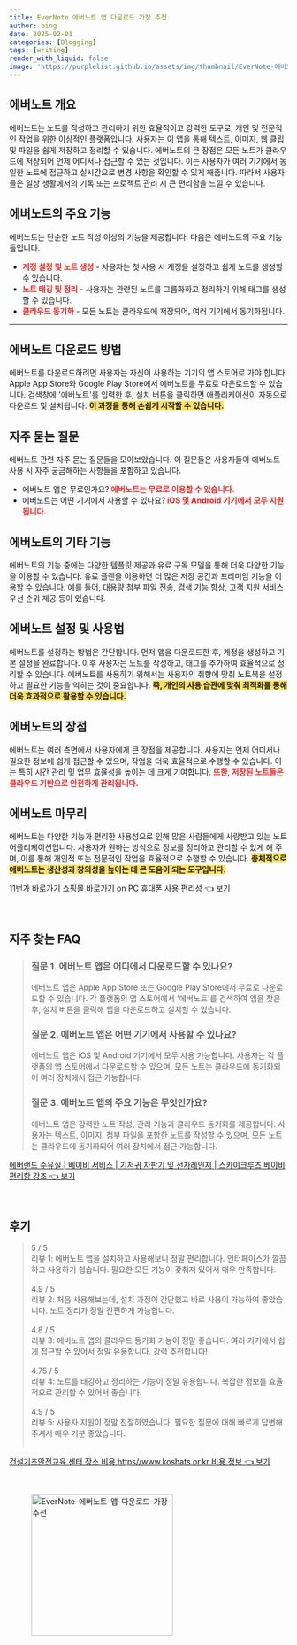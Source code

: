```yaml
---
title: EverNote 에버노트 앱 다운로드 가장 추천
author: bing
date: 2025-02-01
categories: [Blogging]
tags: [writing]
render_with_liquid: false
image: 'https://purplelist.github.io/assets/img/thumbnail/EverNote-에버노트-앱-다운로드-가장-추천.webp'
---
```



<h2 id='에버노트_개요'>에버노트 개요</h2>

<p>에버노트는 노트를 작성하고 관리하기 위한 효율적이고 강력한 도구로, 개인 및 전문적인 작업을 위한 이상적인 플랫폼입니다. 사용자는 이 앱을 통해 텍스트, 이미지, 웹 클립 및 파일을 쉽게 저장하고 정리할 수 있습니다. 에버노트의 큰 장점은 모든 노트가 클라우드에 저장되어 언제 어디서나 접근할 수 있는 것입니다. 이는 사용자가 여러 기기에서 동일한 노트에 접근하고 실시간으로 변경 사항을 확인할 수 있게 해줍니다. 따라서 사용자들은 일상 생활에서의 기록 또는 프로젝트 관리 시 큰 편리함을 느낄 수 있습니다.</p>

<h2 id='에버노트_기능'>에버노트의 주요 기능</h2>

<p>에버노트는 단순한 노트 작성 이상의 기능을 제공합니다. 다음은 에버노트의 주요 기능들입니다.</p>

<ul>
    <li><b><span style="color: #ee2323;">계정 설정 및 노트 생성</span></b> - 사용자는 첫 사용 시 계정을 설정하고 쉽게 노트를 생성할 수 있습니다.</li>
    <li><b><span style="color: #ee2323;">노트 태깅 및 정리</span></b> - 사용자는 관련된 노트를 그룹화하고 정리하기 위해 태그를 생성할 수 있습니다.</li>
    <li><b><span style="color: #ee2323;">클라우드 동기화</span></b> - 모든 노트는 클라우드에 저장되어, 여러 기기에서 동기화됩니다.</li>
</ul>

<hr />

<h2 id='에버노트_다운로드'>에버노트 다운로드 방법</h2>

<p>에버노트를 다운로드하려면 사용자는 자신이 사용하는 기기의 앱 스토어로 가야 합니다. Apple App Store와 Google Play Store에서 에버노트를 무료로 다운로드할 수 있습니다. 검색창에 '에버노트'를 입력한 후, 설치 버튼을 클릭하면 애플리케이션이 자동으로 다운로드 및 설치됩니다. <b><span style="background-color: #ffe066;">이 과정을 통해 손쉽게 시작할 수 있습니다.</span></b></p>

<h2 id='자주_묻는_질문'>자주 묻는 질문</h2>

<p>에버노트 관련 자주 묻는 질문들을 모아보았습니다. 이 질문들은 사용자들이 에버노트 사용 시 자주 궁금해하는 사항들을 포함하고 있습니다.</p>

<ul>
    <li>에버노트 앱은 무료인가요?<b><span style="color: #ee2323;"> 에버노트는 무료로 이용할 수 있습니다.</span></b></li>
    <li>에버노트는 어떤 기기에서 사용할 수 있나요?<b><span style="color: #ee2323;"> iOS 및 Android 기기에서 모두 지원됩니다.</span></b></li>
</ul>

<h2 id='에버노트_기타_기능'>에버노트의 기타 기능</h2>

<p>에버노트의 기능 중에는 다양한 템플릿 제공과 유료 구독 모델을 통해 더욱 다양한 기능을 이용할 수 있습니다. 유료 플랜을 이용하면 더 많은 저장 공간과 프리미엄 기능을 이용할 수 있습니다. 예를 들어, 대용량 첨부 파일 전송, 검색 기능 향상, 고객 지원 서비스 우선 순위 제공 등이 있습니다.</p>

<h2 id='에버노트_설정_및_사용법'>에버노트 설정 및 사용법</h2>

<p>에버노트를 설정하는 방법은 간단합니다. 먼저 앱을 다운로드한 후, 계정을 생성하고 기본 설정을 완료합니다. 이후 사용자는 노트를 작성하고, 태그를 추가하여 효율적으로 정리할 수 있습니다. 에버노트를 사용하기 위해서는 사용자의 취향에 맞춰 노트북을 설정하고 필요한 기능을 익히는 것이 중요합니다. <b><span style="background-color: #ffe066;">즉, 개인의 사용 습관에 맞춰 최적화를 통해 더욱 효과적으로 활용할 수 있습니다.</span></b></p>

<h2 id='에버노트의_장점'>에버노트의 장점</h2>

<p>에버노트는 여러 측면에서 사용자에게 큰 장점을 제공합니다. 사용자는 언제 어디서나 필요한 정보에 쉽게 접근할 수 있으며, 작업을 더욱 효율적으로 수행할 수 있습니다. 이는 특히 시간 관리 및 업무 효율성을 높이는 데 크게 기여합니다. <b><span style="color: #ee2323;">또한, 저장된 노트들은 클라우드 기반으로 안전하게 관리됩니다.</span></b></p>

<h2 id='에버노트_마무리'>에버노트 마무리</h2>

<p>에버노트는 다양한 기능과 편리한 사용성으로 인해 많은 사람들에게 사랑받고 있는 노트 어플리케이션입니다. 사용자가 원하는 방식으로 정보를 정리하고 관리할 수 있게 해 주며, 이를 통해 개인적 또는 전문적인 작업을 효율적으로 수행할 수 있습니다. <b><span style="background-color: #ffe066;">총체적으로 에버노트는 생산성과 창의성을 높이는 데 큰 도움이 되는 도구입니다.</span></b></p>


<p><a class="click-button" title="11번가 바로가기 쇼핑몰 바로가기 on PC 휴대폰 사용 편리성" href="https://purplelist.github.io/posts/11%EB%B2%88%EA%B0%80-%EB%B0%94%EB%A1%9C%EA%B0%80%EA%B8%B0-%EC%87%BC%ED%95%91%EB%AA%B0-%EB%B0%94%EB%A1%9C%EA%B0%80%EA%B8%B0-on-PC-%ED%9C%B4%EB%8C%80%ED%8F%B0-%EC%82%AC%EC%9A%A9-%ED%8E%B8%EB%A6%AC%EC%84%B1/" rel="dofollow">11번가 바로가기 쇼핑몰 바로가기 on PC 휴대폰 사용 편리성 👈 보기</a></p><br>
<h2 id='자주_찾는_FAQ'>자주 찾는 FAQ</h2>
<div itemscope="" itemtype="https://schema.org/FAQPage"> 
<blockquote> 
<div itemscope="" itemprop="mainEntity" itemtype="https://schema.org/Question"> 
<h3 itemprop="name">질문 1. 에버노트 앱은 어디에서 다운로드할 수 있나요?</h3> 
<div itemscope="" itemprop="acceptedAnswer" itemtype="https://schema.org/Answer"> 
<span itemprop="text"> 
<p>에버노트 앱은 Apple App Store 또는 Google Play Store에서 무료로 다운로드할 수 있습니다. 각 플랫폼의 앱 스토어에서 '에버노트'를 검색하여 앱을 찾은 후, 설치 버튼을 클릭해 앱을 다운로드하고 설치할 수 있습니다.</p> 
</span> 
</div> 
</div> 

<div itemscope="" itemprop="mainEntity" itemtype="https://schema.org/Question"> 
<h3 itemprop="name">질문 2. 에버노트 앱은 어떤 기기에서 사용할 수 있나요?</h3> 
<div itemscope="" itemprop="acceptedAnswer" itemtype="https://schema.org/Answer"> 
<span itemprop="text"> 
<p>에버노트 앱은 iOS 및 Android 기기에서 모두 사용 가능합니다. 사용자는 각 플랫폼의 앱 스토어에서 다운로드할 수 있으며, 모든 노트는 클라우드에 동기화되어 여러 장치에서 접근 가능합니다.</p> 
</span> 
</div> 
</div> 

<div itemscope="" itemprop="mainEntity" itemtype="https://schema.org/Question"> 
<h3 itemprop="name">질문 3. 에버노트 앱의 주요 기능은 무엇인가요?</h3> 
<div itemscope="" itemprop="acceptedAnswer" itemtype="https://schema.org/Answer"> 
<span itemprop="text"> 
<p>에버노트 앱은 강력한 노트 작성, 관리 기능과 클라우드 동기화를 제공합니다. 사용자는 텍스트, 이미지, 첨부 파일을 포함한 노트를 작성할 수 있으며, 모든 노트는 클라우드에 동기화되어 여러 장치에서 접근 가능합니다.</p> 
</span> 
</div> 
</div> 
</blockquote> 
</div>
<p><a class="click-button" title="에버랜드 수유실 | 베이비 서비스 | 기저귀 자판기 및 전자레인지 | 스카이크루즈 베이비 편리함 강조" href="https://purplelist.github.io/posts/%EC%97%90%EB%B2%84%EB%9E%9C%EB%93%9C-%EC%88%98%EC%9C%A0%EC%8B%A4-%EB%B2%A0%EC%9D%B4%EB%B9%84-%EC%84%9C%EB%B9%84%EC%8A%A4-%EA%B8%B0%EC%A0%80%EA%B7%80-%EC%9E%90%ED%8C%90%EA%B8%B0-%EB%B0%8F-%EC%A0%84%EC%9E%90%EB%A0%88%EC%9D%B8%EC%A7%80-%EC%8A%A4%EC%B9%B4%EC%9D%B4%ED%81%AC%EB%A3%A8%EC%A6%88-%EB%B2%A0%EC%9D%B4%EB%B9%84-%ED%8E%B8%EB%A6%AC%ED%95%A8-%EA%B0%95%EC%A1%B0/" rel="dofollow">에버랜드 수유실 | 베이비 서비스 | 기저귀 자판기 및 전자레인지 | 스카이크루즈 베이비 편리함 강조 👈 보기</a></p><br>
<h2 id='후기'>후기</h2>
<div itemscope itemtype="https://schema.org/Product">
  <blockquote>
  <div itemprop="review" itemscope itemtype="https://schema.org/Review">
      <div itemprop="reviewRating" itemscope itemtype="https://schema.org/Rating"> <span itemprop="ratingValue">5</span> / <span itemprop="bestRating">5</span> </div>
      <span itemprop="reviewBody">리뷰 1: 에버노트 앱을 설치하고 사용해보니 정말 편리합니다. 인터페이스가 깔끔하고 사용하기 쉽습니다. 필요한 모든 기능이 갖춰져 있어서 매우 만족합니다.</span>
  </div>
  <br>
  <div itemprop="review" itemscope itemtype="https://schema.org/Review">
      <div itemprop="reviewRating" itemscope itemtype="https://schema.org/Rating"> <span itemprop="ratingValue">4.9</span> / <span itemprop="bestRating">5</span> </div>
      <span itemprop="reviewBody">리뷰 2: 처음 사용해보는데, 설치 과정이 간단했고 바로 사용이 가능하여 좋았습니다. 노트 정리가 정말 간편하게 가능합니다.</span>
  </div>
  <br>
  <div itemprop="review" itemscope itemtype="https://schema.org/Review">
      <div itemprop="reviewRating" itemscope itemtype="https://schema.org/Rating"> <span itemprop="ratingValue">4.8</span> / <span itemprop="bestRating">5</span> </div>
      <span itemprop="reviewBody">리뷰 3: 에버노트 앱의 클라우드 동기화 기능이 정말 좋습니다. 여러 기기에서 쉽게 접근할 수 있어서 정말 유용합니다. 강력 추천합니다!</span>
  </div>
  <br>
  <div itemprop="review" itemscope itemtype="https://schema.org/Review">
      <div itemprop="reviewRating" itemscope itemtype="https://schema.org/Rating"> <span itemprop="ratingValue">4.75</span> / <span itemprop="bestRating">5</span> </div>
      <span itemprop="reviewBody">리뷰 4: 노트를 태깅하고 정리하는 기능이 정말 유용합니다. 복잡한 정보를 효율적으로 관리할 수 있어서 좋습니다.</span>
  </div>
  <br>
  <div itemprop="review" itemscope itemtype="https://schema.org/Review">
      <div itemprop="reviewRating" itemscope itemtype="https://schema.org/Rating"> <span itemprop="ratingValue">4.9</span> / <span itemprop="bestRating">5</span> </div>
      <span itemprop="reviewBody">리뷰 5: 사용자 지원이 정말 친절하였습니다. 필요한 질문에 대해 빠르게 답변해 주셔서 매우 기분 좋았습니다.</span>
  </div>
  <br>
  </blockquote>
</div>
<p><a class="click-button" title="건설기초안전교육 센터 장소 비용 https//www.koshats.or.kr 비용 정보" href="https://purplelist.github.io/posts/%EA%B1%B4%EC%84%A4%EA%B8%B0%EC%B4%88%EC%95%88%EC%A0%84%EA%B5%90%EC%9C%A1-%EC%84%BC%ED%84%B0-%EC%9E%A5%EC%86%8C-%EB%B9%84%EC%9A%A9-httpswww.koshats.or.kr-%EB%B9%84%EC%9A%A9-%EC%A0%95%EB%B3%B4/" rel="dofollow">건설기초안전교육 센터 장소 비용 https//www.koshats.or.kr 비용 정보 👈 보기</a></p><br>
<figure class="image"><img src="https://purplelist.github.io/assets/img/thumbnail/EverNote-에버노트-앱-다운로드-가장-추천.webp" alt="EverNote-에버노트-앱-다운로드-가장-추천" width="256" height="256"></figure>